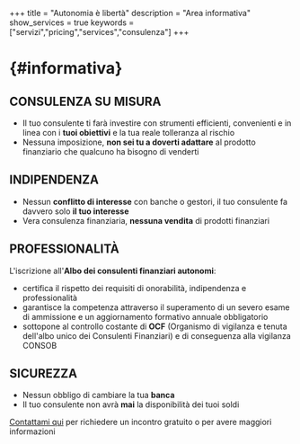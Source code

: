 +++
title = "Autonomia è libertà"
description = "Area informativa"
show_services = true
keywords = ["servizi","pricing","services","consulenza"]
+++
# {#informativa}
## CONSULENZA SU MISURA
- Il tuo consulente ti far&agrave; investire con strumenti efficienti, convenienti e in linea con i **tuoi obiettivi** e la tua reale tolleranza al rischio
- Nessuna imposizione, **non sei tu a doverti adattare** al prodotto finanziario che qualcuno ha bisogno di venderti

## INDIPENDENZA
- Nessun **conflitto di interesse** con banche o gestori, il tuo consulente fa davvero solo **il tuo interesse**
- Vera consulenza finanziaria, **nessuna vendita** di prodotti finanziari

## PROFESSIONALIT&Agrave;
L'iscrizione all'**Albo dei consulenti finanziari autonomi**:
- certifica il rispetto dei requisiti di onorabilit&agrave;, indipendenza e professionalit&agrave;
- garantisce la competenza attraverso il superamento di un severo esame di ammissione e un aggiornamento formativo annuale obbligatorio
- sottopone al controllo costante di **OCF** (Organismo di vigilanza e tenuta dell'albo unico dei Consulenti Finanziari) e di conseguenza alla vigilanza CONSOB

## SICUREZZA
- Nessun obbligo di cambiare la tua **banca**
- Il tuo consulente non avrà **mai** la disponibilità dei tuoi soldi


[Contattami qui](/contact) per richiedere un incontro gratuito o per avere maggiori informazioni
